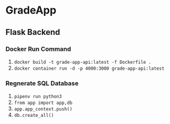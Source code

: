 # GradeApp

## Flask Backend

### Docker Run Command
1. ```docker build -t grade-app-api:latest -f Dockerfile .```
2. ```docker container run -d -p 4000:3000 grade-app-api:latest```

### Regnerate SQL Database
1. ```pipenv run python3```
2. ```from app import app,db```
3. ```app.app_context.push()```
4. ```db.create_all()```
